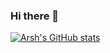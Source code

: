 ### Hi there 👋

<!--
**DrDeepu/DrDeepu** is a ✨ _special_ ✨ repository because its `README.md` (this file) appears on your GitHub profile.

Here are some ideas to get you started:

- 🔭 I’m currently working on ...
- 🌱 I’m currently learning ...
- 👯 I’m looking to collaborate on ...
- 🤔 I’m looking for help with ...
- 💬 Ask me about ...
- 📫 How to reach me: ...
- 😄 Pronouns: ...
- ⚡ Fun fact: ...
-->
[![Arsh's GitHub stats](https://github-readme-stats.vercel.app/api?username=drdeepu&count_private=true&show_icons=true&theme=dracula)]()
